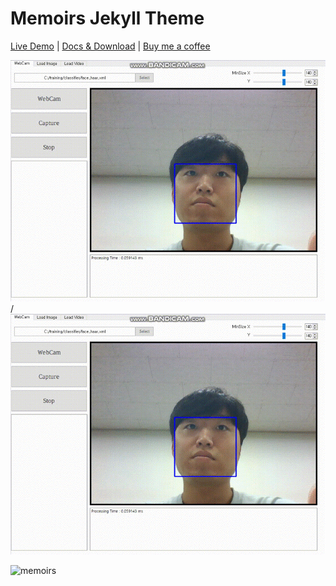 # Memoirs Jekyll Theme

[Live Demo](https://wowthemesnet.github.io/jekyll-theme-memoirs/) | [Docs & Download](https://bootstrapstarter.com/bootstrap-templates/jekyll-theme-memoirs/) |  [Buy me a coffee](https://www.wowthemes.net/donate/)

![Alt text](assets/images/face_detect.gif) / ![](assets/images/face_detect.gif)

![memoirs](https://bootstrapstarter.com/assets/img/themes/memoirs-jekyll.jpg)
